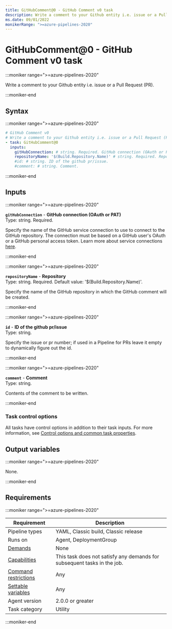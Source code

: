 ```yaml
---
title: GitHubComment@0 - GitHub Comment v0 task
description: Write a comment to your Github entity i.e. issue or a Pull Request (PR).
ms.date: 09/01/2022
monikerRange: ">=azure-pipelines-2020"
---
```


# GitHubComment@0 - GitHub Comment v0 task

<!-- :::description::: -->
:::moniker range=">=azure-pipelines-2020"

<!-- :::editable-content name="description"::: -->
Write a comment to your Github entity i.e. issue or a Pull Request (PR).
<!-- :::editable-content-end::: -->

:::moniker-end
<!-- :::description-end::: -->

<!-- :::syntax::: -->
## Syntax

:::moniker range=">=azure-pipelines-2020"

```yaml
# GitHub Comment v0
# Write a comment to your Github entity i.e. issue or a Pull Request (PR).
- task: GitHubComment@0
  inputs:
    gitHubConnection: # string. Required. GitHub connection (OAuth or PAT). 
    repositoryName: '$(Build.Repository.Name)' # string. Required. Repository. Default: '$(Build.Repository.Name)'.
    #id: # string. ID of the github pr/issue. 
    #comment: # string. Comment.
```

:::moniker-end
<!-- :::syntax-end::: -->

<!-- :::inputs::: -->
## Inputs

<!-- :::item name="gitHubConnection"::: -->
:::moniker range=">=azure-pipelines-2020"

**`gitHubConnection`** - **GitHub connection (OAuth or PAT)**<br>
Type: string. Required.<br>
<!-- :::editable-content name="helpMarkDown"::: -->
Specify the name of the GitHub service connection to use to connect to the GitHub repository. The connection must be based on a GitHub user's OAuth or a GitHub personal access token. Learn more about service connections [here](https://aka.ms/AA3am5s).
<!-- :::editable-content-end::: -->

:::moniker-end
<!-- :::item-end::: -->
<!-- :::item name="repositoryName"::: -->
:::moniker range=">=azure-pipelines-2020"

**`repositoryName`** - **Repository**<br>
Type: string. Required. Default value: '$(Build.Repository.Name)'.<br>
<!-- :::editable-content name="helpMarkDown"::: -->
Specify the name of the GitHub repository in which the GitHub comment will be created.
<!-- :::editable-content-end::: -->

:::moniker-end
<!-- :::item-end::: -->
<!-- :::item name="id"::: -->
:::moniker range=">=azure-pipelines-2020"

**`id`** - **ID of the github pr/issue**<br>
Type: string.<br>
<!-- :::editable-content name="helpMarkDown"::: -->
Specify the issue or pr number; if used in a Pipeline for PRs leave it empty to dynamically figure out the id.
<!-- :::editable-content-end::: -->

:::moniker-end
<!-- :::item-end::: -->
<!-- :::item name="comment"::: -->
:::moniker range=">=azure-pipelines-2020"

**`comment`** - **Comment**<br>
Type: string.<br>
<!-- :::editable-content name="helpMarkDown"::: -->
Contents of the comment to be written.
<!-- :::editable-content-end::: -->

:::moniker-end
<!-- :::item-end::: -->

### Task control options

All tasks have control options in addition to their task inputs. For more information, see [Control options and common task properties](/azure/devops/pipelines/yaml-schema/steps-task#common-task-properties).
<!-- :::inputs-end::: -->

<!-- :::outputVariables::: -->
## Output variables

:::moniker range=">=azure-pipelines-2020"

None.

:::moniker-end
<!-- :::outputVariables-end::: -->

<!-- :::remarks::: -->
<!-- :::editable-content name="remarks"::: -->
<!-- :::editable-content-end::: -->
<!-- :::remarks-end::: -->

<!-- :::examples::: -->
<!-- :::editable-content name="examples"::: -->
<!-- :::editable-content-end::: -->
<!-- :::examples-end::: -->

<!-- :::properties::: -->
## Requirements

:::moniker range=">=azure-pipelines-2020"

| Requirement | Description |
|-------------|-------------|
| Pipeline types | YAML, Classic build, Classic release |
| Runs on | Agent, DeploymentGroup |
| [Demands](/azure/devops/pipelines/process/demands) | None |
| [Capabilities](/azure/devops/pipelines/agents/agents#capabilities) | This task does not satisfy any demands for subsequent tasks in the job. |
| [Command restrictions](/azure/devops/pipelines/security/templates#agent-logging-command-restrictions) | Any |
| [Settable variables](/azure/devops/pipelines/security/templates#agent-logging-command-restrictions) | Any |
| Agent version |  2.0.0 or greater |
| Task category | Utility |

:::moniker-end
<!-- :::properties-end::: -->

<!-- :::see-also::: -->
<!-- :::editable-content name="seeAlso"::: -->
<!-- :::editable-content-end::: -->
<!-- :::see-also-end::: -->